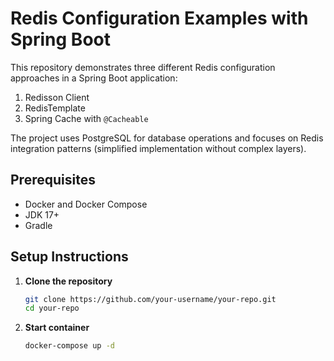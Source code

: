 # Redis Configuration Examples with Spring Boot

This repository demonstrates three different Redis configuration approaches in a Spring Boot application:
1. Redisson Client
2. RedisTemplate
3. Spring Cache with `@Cacheable`

The project uses PostgreSQL for database operations and focuses on Redis integration patterns (simplified implementation without complex layers).

## Prerequisites

- Docker and Docker Compose
- JDK 17+
- Gradle

## Setup Instructions

1. **Clone the repository**
   ```bash
   git clone https://github.com/your-username/your-repo.git
   cd your-repo
   
2. **Start container**
      ```bash
   docker-compose up -d
